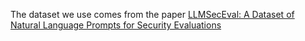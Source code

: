 The dataset we use comes from the paper [LLMSecEval: A Dataset of Natural Language Prompts for Security Evaluations](https://arxiv.org/pdf/2303.09384.pdf)
